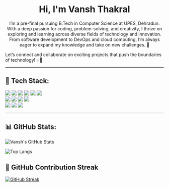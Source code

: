 <h1 align="center">Hi, I'm Vansh Thakral</h1>

<p align="center">
I’m a pre-final pursuing B.Tech in Computer Science at UPES, Dehradun. With a deep passion for coding, problem-solving, and creativity, I thrive on exploring and learning across diverse fields of technology and innovation. From software development to DevOps and cloud computing, I’m always eager to expand my knowledge and take on new challenges. 🚀

Let’s connect and collaborate on exciting projects that push the boundaries of technology! 💡🌱


</p>

---

## 🚀 Tech Stack:
<p align="left">
  <img src="https://img.shields.io/badge/C-00599C?style=flat-square&logo=c&logoColor=white"/>
  <img src="https://img.shields.io/badge/HTML5-E34F26?style=flat-square&logo=html5&logoColor=white"/>
  <img src="https://img.shields.io/badge/Java-007396?style=flat-square&logo=java&logoColor=white"/>
  <img src="https://img.shields.io/badge/JavaScript-F7DF1E?style=flat-square&logo=javascript&logoColor=black"/>
  <img src="https://img.shields.io/badge/Python-3776AB?style=flat-square&logo=python&logoColor=white"/>
  <img src="https://img.shields.io/badge/GitHub_Pages-222222?style=flat-square&logo=githubpages&logoColor=white"/>
  <br>
  <img src="https://img.shields.io/badge/MySQL-4479A1?style=flat-square&logo=mysql&logoColor=white"/>
  <img src="https://img.shields.io/badge/NumPy-013243?style=flat-square&logo=numpy&logoColor=white"/>
  <img src="https://img.shields.io/badge/Pandas-150458?style=flat-square&logo=pandas&logoColor=white"/>
  <img src="https://img.shields.io/badge/Matplotlib-11557C?style=flat-square&logo=python&logoColor=white"/>
  <br>
  <img src="https://img.shields.io/badge/GitHub-181717?style=flat-square&logo=github&logoColor=white"/>
  <img src="https://img.shields.io/badge/CSS3-1572B6?style=flat-square&logo=css3&logoColor=white"/>
  <img src="https://img.shields.io/badge/Git-F05032?style=flat-square&logo=git&logoColor=white"/>
</p>

---

## 📊 GitHub Stats:

![Vansh's GitHub Stats](https://github-readme-stats.vercel.app/api?username=vanshhthakral&show_icons=true&theme=radical)

![Top Langs](https://github-readme-stats.vercel.app/api/top-langs/?username=vanshhthakral&layout=compact)

## 🧮 GitHub Contribution Streak

[![GitHub Streak](https://streak-stats.demolab.com?user=vanshhthakral&theme=dark&hide_border=false)](https://git.io/streak-stats)


